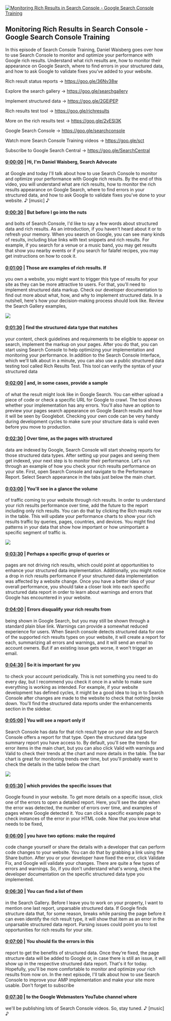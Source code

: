 [![Monitoring Rich Results in Search Console - Google Search Console Training](https://i.ytimg.com/vi/Vmfvf8nG09k/maxresdefault.jpg)](https://www.youtube.com/watch?v=Vmfvf8nG09k)

## Monitoring Rich Results in Search Console - Google Search Console Training

In this episode of Search Console Training, Daniel Waisberg goes over how to use Search Console to monitor and optimize your performance with Google rich results. Understand what rich results are, how to monitor their appearance on Google Search, where to find errors in your structured data, and how to ask Google to validate fixes you’ve added to your website. 



Rich result status reports → https://goo.gle/36Nv38w   

Explore the search gallery → https://goo.gle/searchgallery 

Implement structured data → https://goo.gle/2GEiPEP

Rich results test tool → https://goo.gle/richresults  

More on the rich results test → https://goo.gle/2vESl3K  

Google Search Console → https://goo.gle/searchconsole 



Watch more Search Console Training videos → https://goo.gle/sct

Subscribe to Google Search Central → https://goo.gle/SearchCentral



#### [0:00:00](https://www.youtube.com/watch?v=Vmfvf8nG09k&t=0) |  Hi, I'm Daniel Waisberg,  Search Advocate

at Google and today I'll talk about  how to use Search Console to monitor and optimize  your performance with Google rich results. By the end of this video, you will understand what are rich results, how to monitor the rich results  appearance on Google Search, where to find errors  in your structured data, and how to ask Google to validate fixes you've done to your website. ♪ [music] ♪  

#### [0:00:30](https://www.youtube.com/watch?v=Vmfvf8nG09k&t=30) |  But before I go into the nuts

 and bolts of Search Console, I'd like to say a few words  about structured data and rich results. As an introduction,  if you haven't heard about it or to refresh your memory. When you search on Google,  you can see many kinds of results, including blue links  with text snippets and rich results. For example, if you search  for a venue or a music band, you may get results  that show you nearby events or if you search for falafel recipes, you may get instructions on how to cook it.  

#### [0:01:00](https://www.youtube.com/watch?v=Vmfvf8nG09k&t=60) |  Those are examples of rich results. If

you own a website, you might want to trigger  this type of results for your site as they can be more attractive to users. For that, you'll need to implement structured data markup. Check our developer documentation to find out more about what, how,  and why to implement structured data. In a nutshell, here's how your decision-making process should look like. Review the Search Gallery examples,  

![](https://i.ytimg.com/vi/Vmfvf8nG09k/maxres1.jpg)



#### [0:01:30](https://www.youtube.com/watch?v=Vmfvf8nG09k&t=90) |  find the structured data type that matches

your content, check guidelines and requirements to be eligible to appear on search, implement the markup on your pages. After you do that, you can start using Search Console to help optimizing your implementation and monitoring your performance. In addition  to the Search Console Interface, which we'll talk about in a minute, you can also use a public  structured data testing tool called Rich Results Test. This tool can verify the syntax of your structured data  

#### [0:02:00](https://www.youtube.com/watch?v=Vmfvf8nG09k&t=120) |  and, in some cases, provide a sample

of what the result might look like in Google Search. You can either upload a piece of code or check a specific URL for Google to crawl. The tool shows whether  your implementation has any errors. You'll also have an option to preview your pages search appearance on Google Search results and how it will be seen by Googlebot. Checking your own code can be very handy during development cycles to make sure your structure data is valid even before you move to production.  

#### [0:02:30](https://www.youtube.com/watch?v=Vmfvf8nG09k&t=150) |  Over time, as the pages with structured

data are indexed by Google, Search Console will start showing reports for those structured data types. After setting up your pages  and seeing them get indexed, your next step is to monitor their performance. Let's run through an example  of how you check your rich results  performance on your site. First, open Search Console  and navigate to the Performance Report. Select Search appearance in the tabs just below the main chart.  

#### [0:03:00](https://www.youtube.com/watch?v=Vmfvf8nG09k&t=180) |  You'll see in a glance the volume

 of traffic coming to your website through rich results. In order to understand  your rich results performance over time, add the future to the report including only rich results. You can do that by clicking  the Rich results row in the table. This will update your performance charts to show your rich results traffic by queries, pages, countries, and devices. You might find patterns in your data that show how important or how unimportant  a specific segment of traffic is.  

![](https://i.ytimg.com/vi/Vmfvf8nG09k/maxres2.jpg)



#### [0:03:30](https://www.youtube.com/watch?v=Vmfvf8nG09k&t=210) |  Perhaps a specific group of queries or

pages are not driving rich results, which could point at opportunities to enhance your structured data implementation. Additionally, you might notice  a drop in rich results performance if your structured data implementation was affected by a website change. Once you have a better idea  of your overall performance, you should take a closer look  into each specific structured data report in order to learn  about warnings and errors that Google has encountered in your website.  

#### [0:04:00](https://www.youtube.com/watch?v=Vmfvf8nG09k&t=240) |  Errors disqualify your rich results  from

being shown in Google Search, but you may still be shown through a standard plain blue link. Warnings can provide a somewhat  reduced experience for users. When Search console  detects structured data for one of the supported  rich results types on your website, it will create a report for each,  summarizing all errors and warnings, and it will send an email to account owners. But if an existing issue gets worse, it won't trigger an email.  

#### [0:04:30](https://www.youtube.com/watch?v=Vmfvf8nG09k&t=270) |  So it is important for you 

to check your account periodically. This is not something  you need to do every day, but I recommend  you check it once in a while to make sure everything is working as intended. For example, if your website  development has defined cycles, it might be a good idea  to log in to Search Console after changes are made to the website to check that nothing broke down. You'll find the structured data reports under the enhancements section in the sidebar.  

#### [0:05:00](https://www.youtube.com/watch?v=Vmfvf8nG09k&t=300) |  You will see a report only if

Search Console has data  for that rich result type on your site and Search Console offers a report for that type. Open the structured data type summary report you have access to. By default, you'll see the trends  for error items in the main chart, but you can also click Valid with warnings and Valid to check  their trends at the chart and more details in the table. The bar chart is great  for monitoring trends over time, but you'll probably want to check the details in the table below the chart  

![](https://i.ytimg.com/vi/Vmfvf8nG09k/maxres3.jpg)



#### [0:05:30](https://www.youtube.com/watch?v=Vmfvf8nG09k&t=330) |  which provides the specific issues  that

Google found in your website. To get more details on a specific issue, click one of the errors  to open a detailed report. Here, you'll see the date  when the error was detected, the number of errors over time, and examples of pages  where Google detected it. You can click a specific example page to check instances  of the error in your HTML code. Now that you know  what needs to be fixed,  

#### [0:06:00](https://www.youtube.com/watch?v=Vmfvf8nG09k&t=360) |  you have two options: make the required

code change yourself or share the details with a developer that can perform code changes  to your website. You can do that by grabbing a link using the Share button. After you or your developer have fixed the error, click Validate Fix, and Google will validate your changes. There are quite a few types of errors and warnings. So, if you don't understand what's wrong, check the developer documentation on the specific structured data type you implemented.  

#### [0:06:30](https://www.youtube.com/watch?v=Vmfvf8nG09k&t=390) |  You can find a list of them

in the Search Gallery. Before I leave you  to work on your property, I want to mention one last report, unparsable structured data. If Google finds structure data that, for some reason, breaks while parsing the page before it can even identify the rich result type, it will show that item as an error  in the unparsable structured data report. Parsing issues could point you to lost opportunities for rich results for your site.  

#### [0:07:00](https://www.youtube.com/watch?v=Vmfvf8nG09k&t=420) |  You should fix the errors in this

report to get the benefits of structured data. Once they're fixed, the page structure data will be added to Google or, in case there is still an issue, it will show up in the respective structured data report. That's it for today. Hopefully, you'll be more comfortable to monitor and optimize your rich results from now on. In the next episode, I'll talk about how to use Search Console to improve your AMP implementation and make your site more usable. Don't forget to subscribe  

#### [0:07:30](https://www.youtube.com/watch?v=Vmfvf8nG09k&t=450) |  to the Google Webmasters YouTube channel where

we'll be publishing  lots of Search Console videos. So, stay tuned. ♪ [music] ♪  